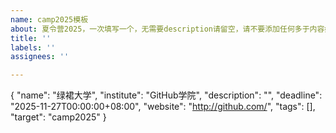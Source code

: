 ```yaml
---
name: camp2025模板
about: 夏令营2025，一次填写一个，无需要description请留空，请不要添加任何多于内容如空格、标点
title: ''
labels: ''
assignees: ''

---
```


{
"name": "绿裙大学",
"institute": "GitHub学院",
"description": "",
"deadline": "2025-11-27T00:00:00+08:00",
"website": "http://github.com/",
"tags": [],
"target": "camp2025"
}
